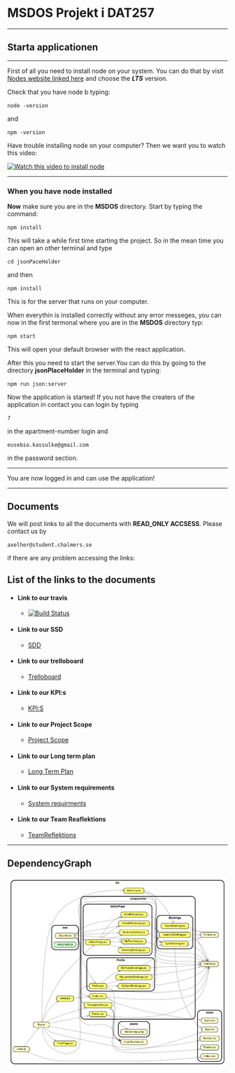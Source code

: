 # MSDOS Projekt i DAT257
___

## Starta applicationen
___

First of all you need to install node on your system. You can do that by
visit [Nodes website linked here](https://nodejs.org/en/ "Google's Homepage") and choose the
__*LTS*__ version. 

Check that you have node b typing:

```
node -version
```

and

```
npm -version
```

Have trouble installing node on your computer? Then we want you to watch this video:

[![Watch this video to install node](http://img.youtube.com/vi/AuCuHvgOeBY/0.jpg)](http://www.youtube.com/watch?v=AuCuHvgOeBY)


___
### When you have node installed

__Now__ make sure you are in the __MSDOS__ directory. Start by typing the command:

```
npm install
```
This will take a while first time starting the project. So in the mean time you can open an other
terminal and type

```
cd jsonPaceHolder
```
and then

```
npm install
```

This is for the server that runs on your computer.

When everythin is installed correctly without any error messeges, you can now in the first termonal
where you are in the __MSDOS__ directory typ:

```
npm start
```

This will open your default browser with the react application.

After this you need to start the server.You can do this by going to the directory
__jsonPlaceHolder__ in the terminal and typing:

```
npm run json:server
```

Now the application is started! If you not have the creaters of the application in contact you can
login by typing
```
7
``` 
in the apartment-number login and
```
eusebio.kassulke@gmail.com
``` 
in the password section. 
___
You are now logged in and can use the application!
___


## Documents

We will post links to all the documents with __READ_ONLY ACCSESS__. Please contact us by 
```
axelher@student.chalmers.se
```
if there are any problem accessing the links:

## List of the links to the documents

* #### Link to our travis
    * [![Build Status](https://travis-ci.com/0x3D/MSDOS.svg?branch=main)](https://travis-ci.com/0x3D/MSDOS)
* #### Link to our SSD 
   * [SDD](https://docs.google.com/document/d/10WxI5iAu8TZO15gvbfwLmruxEjfIJko6ZJvROlkM9V4/)
* #### Link to our trelloboard
    * [Trelloboard](https://trello.com/b/5AVDNXZy/ms-dos) 
* #### Link to our KPI:s
    * [KPI:S](https://docs.google.com/spreadsheets/d/19sw7GOvUq1my6g6EroXL_tPxFDV5BKMC786YRKnv_QI/edit?usp=sharing) 
* #### Link to our Project Scope
    * [Project Scope]() 
* #### Link to our Long term plan
    * [Long Term Plan]() 
* #### Link to our System requirements
    * [System requirments]() 
* #### Link to our Team Reaflektions
    * [TeamReflektions]() 


___

## DependencyGraph

![Dependenct grapgh ](./docs/dependencygraph.png)
